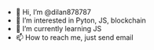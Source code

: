 - 👋 Hi, I’m @dilan878787
- 👀 I’m interested in Pyton, JS, blockchain
- 🌱 I’m currently learning JS
- 📫 How to reach me, just send email

<!---
dilan878787/dilan878787 is a ✨ special ✨ repository because its `README.md` (this file) appears on your GitHub profile.
You can click the Preview link to take a look at your changes.
--->

